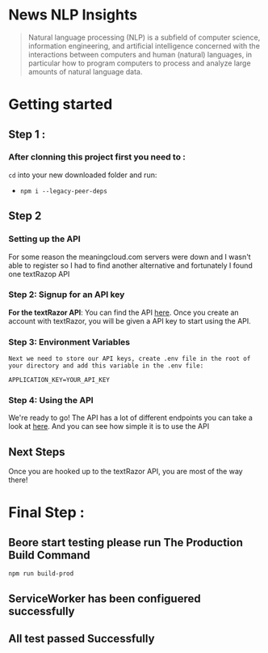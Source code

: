 # News NLP Insights


> Natural language processing (NLP) is a subfield of computer science, information engineering, and artificial intelligence
concerned with the interactions between computers and human (natural) languages, in particular how to program computers to
process and analyze large amounts of natural language data.


# Getting started
## Step 1 :
### After clonning this project first you need to : 

`cd` into your new downloaded folder and run:
- `npm i --legacy-peer-deps`

## Step 2
### Setting up the API


For some reason the meaningcloud.com servers were down and I wasn't able to register  so I had to find another alternative and fortunately I found one textRazop API



### Step 2: Signup for an API key


**For the textRazor API**: You can find the API [here](https://www.textrazor.com/docs/rest). Once you create an account with textRazor, you will be given a API key to start using the API. 




### Step 3: Environment Variables

```
Next we need to store our API keys, create .env file in the root of your directory and add this variable in the .env file:
```

```
APPLICATION_KEY=YOUR_API_KEY

```

### Step 4: Using the API

We're ready to go! The API has a lot of different endpoints you can take a look at [here](https://www.textrazor.com/docs/rest#introduction). And you can see how simple it is to use the API

## Next Steps

Once you are hooked up to the textRazor API, you are most of the way there!

# Final Step : 
## Beore start testing please run The Production Build Command
```
npm run build-prod

```

## ServiceWorker has been configuered successfully
## All test passed Successfully





